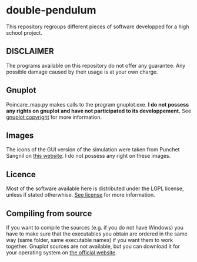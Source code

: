 # double-pendulum
This repository regroups different pieces of software developped for a high school project.

## DISCLAIMER
The programs available on this repository do not offer any guarantee. Any possible damage caused by their usage is at your own charge.

## Gnuplot
Poincare_map.py makes calls to the program gnuplot.exe. **I do not possess any rights on gnuplot and have not participated to its developpement.** See [gnuplot copyright](https://github.com/alexishorner/double-pendulum/blob/master/command-line/gnuplot/license/Copyright) for more information.

## Images
The icons of the GUI version of the simulation were taken from Punchet Sangnil on [this website](https://chetmhcid.files.wordpress.com/2014/02/task-icon-list_800px.jpg). I do not possess any right on these images.

## Licence
Most of the software available here is distributed under the LGPL license, unless if stated otherwhise. [See license](https://github.com/alexishorner/double-pendulum/blob/master/LICENCE.md) for more information.

## Compiling from source
If you want to compile the sources (e.g. if you do not have Windows) you have to make sure that the executables you obtain are ordered in the same way (same folder, same executable names) if you want them to work together. Gnuplot sources are not available, but you can download it for your operating system on [the official website](http://www.gnuplot.info/download.html).

